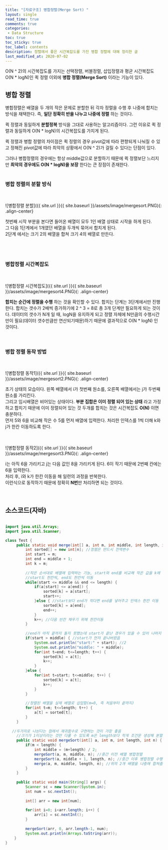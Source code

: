 ```yaml
---
title: "[자료구조] 병합정렬(Merge Sort) "
layout: single    
read_time: true    
comments: true   
categories: 
 - Data Structure  
toc: true    
toc_sticky: true    
toc_label: contents    
description: 정렬에서 좋은 시간복잡도를 가진 병합 정렬에 대해 정리한 글
last_modified_at: 2020-07-02       
---
```


O(N ^ 2)의 시간복잡도를 가지는 선택정렬, 버블정렬, 삽입정렬과 평균 시간복잡도 O(N * logN)인 퀵 정렬 이외에 
**병합 정렬(Merge Sort)** 이라는 기능이 있다. 
<br>

## 병합 정렬

병합정렬은 배열을 두 개의 작은 문제로 분할한 뒤 각자 정렬을 수행 후 나중에 합치는 방식을 채택한다. 
즉, **일단 정확히 반을 나누고 나중에 정렬** 하는 것이다.
<br>  

퀵 정렬과 동일하게 **분할정복** 방식을 그대로 사용하는 알고리즘이다. 그런 이유로 퀵 정렬과 동일하게 O(N * logN)의 시간복잡도를 
가지게 된다. 
<br>

퀵 정렬과 병합 정렬의 차이점은 퀵 정렬의 경우 pivot값에 따라 편향되게 나눠질 수 있고 정해진 pivot값에 따라 최악의 상황에서 O(N ^ 2)가 
걸릴 수 있다는 단점이 있다. 

그러나 병합정렬의 경우에는 항상 middle값으로 분할하기 때문에 퀵 정렬보단 느리지만 **최악의 경우에도 O(N * logN)을 보장** 한다는 
큰 장점이 존재한다. 
<br>
<br>

### 병합 정렬의 분할 방식
<br>

![병합정렬 분할]({{ site.url }}{{ site.baseurl }}/assets/image/mergesort.PNG){: .align-center}
<br>

첫번째 시작 부분을 본다면 들어온 배열이 모두 1인 배열 상태로 시작을 하게 된다.   
그 다음 1단계에서 1개였던 배열을 두개씩 묶어서 합치게 된다.    
2단계 에서는 크기 2의 배열을 합쳐 크기 4의 배열로 만든다.    
<br>
<br>
<br>

### 병합정렬 시간복잡도
<br>

![병합정렬 시간복잡도]({{ site.url }}{{ site.baseurl }}/assets/image/mergesort4.PNG){: .align-center}

**합치는 순간에 정렬을 수행** 하는 것을 확인할 수 있다. 합치는 단계는 3단계에서만 진행한다. 
합치는 갯수가 2배씩 증가하기에 2 ^ 3 = 8로 총 3개 단계만 필요하게 되는 것이다. 
데이터의 갯수가 N개 일 때, logN을 유지하게 되고 정렬 자체에 N만큼의 수행시간만이 필요(데이터 갯수만큼만 연산되기때문)하기 때문에 
결과적으로 O(N * logN) 인 것이다.
<br>
<br>
<br>

### 병합 정렬 동작 방법
<br>

![병합정렬 동작1]({{ site.url }}{{ site.baseurl }}/assets/image/mergesort2.PNG){: .align-center}
<br>

초기 상태의 모습이다. 왼쪽 배열에서 i가 첫번째 원소를, 오른쪽 배열에서는 j가 두번째 원소를 가리킨다.    
그리고 임시배열은 비어있는 상태이다. **부분 집합은 이미 정렬 되어 있는 상태** 라고 가정하고 합치기 때문에 
이미 정렬되어 있는 것 두개를 합치는 것은 시간복잡도 **O(N)** 이면 충분하다. 
<br>
먼저 5와 6을 비교해 작은 수 5를 먼저 배열에 입력한다. 처리한 인덱스를 1씩 더해 k와 j가 한칸 이동하도록 한다.  
<br>
<br>

![병합정렬 동작2]({{ site.url }}{{ site.baseurl }}/assets/image/mergesort3.PNG){: .align-center}
<br>
  
i는 아직 6을 가리키고 j는 다음 값인 8을 가리키게 된다. 6이 작기 때문에 2번째 칸에는 6을 입력한다.     
처리 후, i와 k가 한칸 이동을 해 일련의 과정을 반복한다.   
이런식으로 동작하기 때문에 정확히 **N번**만 처리하면 되는 것이다. 
<br>
<br>
<br>

## 소스코드(자바)

```java

import java.util.Arrays;
import java.util.Scanner;

class Test {
	 public static void merge(int[] a, int m, int middle, int length, int n) {
		 int sorted[] = new int[n]; //정렬은 반드시 전역변수
         int start = m;
         int end = middle + 1;
         int k = m;
        
         //작은 순서대로 배열에 입력하는 기능, start와 end를 비교해 작은 값을 k에 입력 
         //start도 한칸씩, end도 한칸씩 이동
         while(start <= middle && end <= length) {
             if(a[start] <= a[end]) {
            	 sorted[k] = a[start];
            	 start++;
             }else { //start보다 end가 작다면 end를 넣어주고 인덱스 한칸 이동
            	 sorted[k] = a[end];
            	 end++;
             }
             k++; //다음 빈칸 채우기 위해 한칸이동
         }
         
         //end가 아직 끝까지 돌지 못했는데 start가 끝난 경우가 있을 수 있어 나머지 값을 넣어줘야함
         if(start > middle) { //start가 먼저 끝나버렸음
        	 System.out.println("start:" + start); //2
        	 System.out.println("middle: " + middle);
        	 for(int t=end; t<=length; t++) {
        		 sorted[k] = a[t];
        		 k++;
        	 }
         }else {
        	 for(int t=start; t<=middle; t++) {
            	 sorted[k] = a[t];
            	 k++;
             }
         }
         
         //정렬된 배열을 실제 배열로 삽입함(m=0, 즉 처음부터 끝까지)
         for(int t=m; t<=length; t++) {
        	 a[t] = sorted[t];
         }       
	 }
   
   //두가지로 나뉜다는 점에서 재귀함수로 구현하는 것이 가장 좋음 
	 //크기가 1이상이라는 것만 다룰 수 있도록 m은 length보다 작게 조건문 생성해 분할
	 public static void mergeSort(int[] a, int m, int length, int n) {
		 if(m < length) {
			 int middle = (m+length) / 2;
			 mergeSort(a, m, middle, n); //중간 이전 배열 병합정렬
			 mergeSort(a, middle + 1, length, n); //중간 이후 병합정렬 수행
			 merge(a, m, middle, length, n); //위의 2개 배열을 나중에 합쳐줌
		 }
	 }
     
	 public static void main(String[] args) {
		 Scanner sc = new Scanner(System.in);
		 int num = sc.nextInt();
     
		 int[] arr = new int[num];
     
		 for(int i=0; i<arr.length; i++) {
			 arr[i] = sc.nextInt();
		 }
     
		 mergeSort(arr, 0, arr.length-1, num);    
		 System.out.println(Arrays.toString(arr));
 	}
}

```
<br>
<br>
<br>
<br>
<br>





















